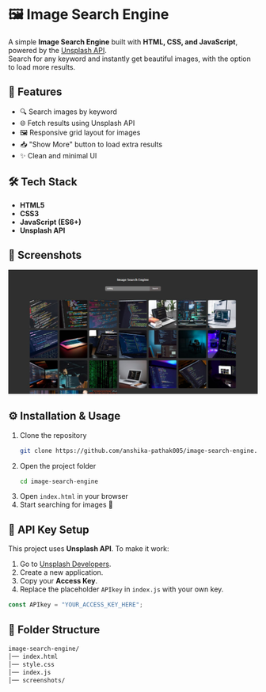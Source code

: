 # 🖼️ Image Search Engine

A simple **Image Search Engine** built with **HTML, CSS, and JavaScript**, powered by the [Unsplash API](https://unsplash.com/developers).  
Search for any keyword and instantly get beautiful images, with the option to load more results.

## 🚀 Features
- 🔍 Search images by keyword  
- 🌐 Fetch results using Unsplash API  
- 🖼️ Responsive grid layout for images  
- 📥 "Show More" button to load extra results  
- ✨ Clean and minimal UI  

## 🛠️ Tech Stack
- **HTML5**  
- **CSS3**  
- **JavaScript (ES6+)**  
- **Unsplash API**

## 📸 Screenshots

<p>
  <img src="screenshots/IMG_20250916_203633_814.jpg" alt="Search Results" />
</p>

## ⚙️ Installation & Usage
1. Clone the repository  
   ```bash
   git clone https://github.com/anshika-pathak005/image-search-engine.git
   ```
2. Open the project folder
   ```bash
   cd image-search-engine
   ```
3. Open `index.html` in your browser
4. Start searching for images 🚀

## 🔑 API Key Setup

This project uses **Unsplash API**. To make it work:

1. Go to [Unsplash Developers](https://unsplash.com/developers).
2. Create a new application.
3. Copy your **Access Key**.
4. Replace the placeholder `APIkey` in `index.js` with your own key.
```js
const APIkey = "YOUR_ACCESS_KEY_HERE";
```

## 📂 Folder Structure

```
image-search-engine/
│── index.html
│── style.css
│── index.js
│── screenshots/
```
